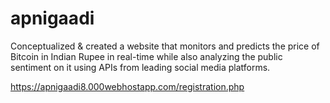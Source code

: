 # apnigaadi
Conceptualized & created a website that monitors and predicts the price of Bitcoin in Indian Rupee in real-time while also analyzing the public sentiment on it using APIs from leading social media platforms.

https://apnigaadi8.000webhostapp.com/registration.php
